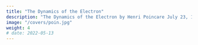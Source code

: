 ```yaml
---
title: "The Dynamics of the Electron"
description: "The Dynamics of the Electron by Henri Poincare July 23, 1905"
image: "/covers/poin.jpg"
weight: 4
# date: 2022-05-13
---
```


